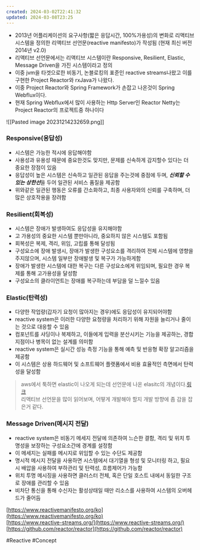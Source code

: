 ```yaml
---
created: 2024-03-02T22:41:32
updated: 2024-03-08T23:25
---
```

- 2013년 어플리케이션의 요구사항(짧은 응답시간, 100%가용성)의 변화로 리액티브 시스템을 정의한 리액티브 선언문(reactive manifesto)가 작성됨 (현재 최신 버전 2014년 v2.0)
- 리액티브 선언문에서는 리액티브 시스템이란 Responsive, Resilient, Elastic, Message Driven을 가진 시스템이라고 정의
- 이중 jvm을 타겟으로한 비동기, 논블로킹의 표준인 reactive streams나왔고 이를 구현한 Project Reactor와 rxJava가 나왔다.
- 이중 Project Reactor와 Spring Framework가 손잡고 나온것이 Spring Webflux이다.
- 현재 Spring Webflux에서 많이 사용하는 Http Server인 Reactor Netty는 Project Reactor의 프로젝트중 하나이다

![[Pasted image 20231214232659.png]]
### Responsive(응답성)
- 시스템은 가능한 적시에 응답해야함
- 사용성과 유용성 때문에 중요한것도 맞지만, 문제를 신속하게 감지할수 있다는 더 중요한 장점이 있음
- 응답성이 높은 시스템은 신속하고 일관된 응답을 주는것에 중점에 두며, ***신뢰할 수 있는 상한선***을 두어 일관된 서비스 품질을 제공함
- 위와같은 일관된 행동은 오류를 간소화하고, 최종 사용자와의 신뢰를 구축하며, 더 많은 상호작용을 장려함
### Resilient(회복성)
- 시스템은 장애가 발생하여도 응답성을 유지해야함
- 고 가용성의 중요한 시스템 뿐만아니라, 중요하지 않은 시스템도 포함됨
- 회복성은 복제, 격리, 위임, 고립를 통해 달성됨
- 구성요소에 장애 발생시, 장애가 발생한 구성요소를 격리하여 전체 시스템에 영향을 주지않으며, 시스템 일부만 장애발생 및 복구가 가능하게함
- 장애가 발생한 시스템에 대한 복구는 다른 구성요소에게 위임되며, 필요한 경우 복제를 통해 고가용성을 달성함
- 구성요소의 클라이언트는 장애를 복구하는데 부담을 덜 느낄수 있음
### Elastic(탄력성)
- 다양한 작업량(갑자기 요청이 많아지는 경우)에도 응답성이 유지되어야함
- reactive system은 이러한 다양한 요청량을 처리하기 위해 자원을 늘리거나 줄이는 것으로 대응할 수 있음
- 컴포넌트를 샤딩이나 복제하고, 이들에게 입력을 분산시키는 기능을 제공하는, 경합지점이나 병목이 없는 설계를 의미함
- reactive system은 실시간 성능 측정 기능을 통해 예측 및 반응형 확장 알고리즘을 제공함
- 이 시스템은 상용 하드웨어 및 소프트웨어 플랫폼에서 비용 효율적인 측면에서 탄력성을 달성함

> aws에서 툭하면 elastic이 나오게 되는데 선언문에 나온 elasitc의 개념이다.[링크](https://wa.aws.amazon.com/wellarchitected/2020-07-02T19-33-23/wat.concept.elasticity.en.html)  
> 리액티브 선언문을 많이 읽어보며, 어떻게 개발해야 할지 개발 방향에 좀 감을 잡은거 같다.
### Message Driven(메시지 전달)
- reactive system은 비동기 메세지 전달에 의존하여 느슨한 결함, 격리 및 위치 투명성을 보장하는 구성요소간에 경계를 설정함
- 이 메세지는 실패를 메시지로 위임할 수 있는 수단도 제공함
- 명시적 메시지 전달을 사용하면 시스템에서 대기열을 형성 및 모니터링 하고, 필요시 배압을 사용하여 부하관리 및 탄력성, 흐름제어가 가능함
- 위치 투명 메시징을 사용하면 클러스터 전체, 혹은 단일 호스트 내에서 동일한 구조로 장애를 관리할 수 있음
- 비차단 통신을 통해 수신자는 활성상태일 때만 리소스를 사용하여 시스템의 오버헤드가 줄어듬



[https://www.reactivemanifesto.org/ko](https://www.reactivemanifesto.org/ko)  
[https://www.reactive-streams.org/](https://www.reactive-streams.org/)  
[https://github.com/reactor/reactor](https://github.com/reactor/reactor)

#Reactive 
#Concept 